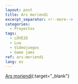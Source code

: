 ```yaml
---
layout: post
title: Ars moriendi
excerpt_separator: <!--more-->
categories:
  - Proyectos
tags:
  - LÖVE2D
  - Lua
  - Videojuegos
  - Game jams
ref: ars-moriendi
lang: es
---
```


[Ars moriendi](https://github.com/azarrias/ars-moriendi){:target="_blank"}
